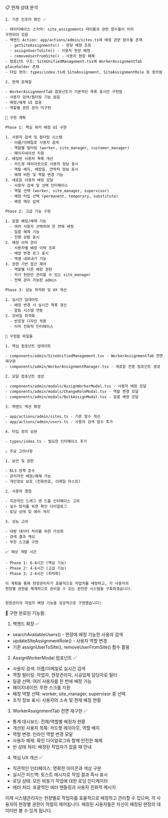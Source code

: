 📋 현재 상태 분석

    1. 기존 인프라 확인 ✅

    - 데이터베이스 스키마: site_assignments 테이블과 관련 함수들이 이미
    구현되어 있음
    - 백엔드 Action: app/actions/admin/sites.ts에 배정 관련 함수들 존재
      - getSiteAssignments() - 현장 배정 조회
      - assignUserToSite() - 사용자 현장 배정
      - removeUserFromSite() - 사용자 현장 해제
    - 컴포넌트 구조: SiteUnifiedManagement.tsx에 WorkerAssignmentTab
    placeholder 존재
    - 타입 정의: types/index.ts에 SiteAssignment, SiteAssignmentRole 등 정의됨

    2. 현재 문제점

    - WorkerAssignmentTab 컴포넌트가 기본적인 목록 표시만 구현됨
    - 사용자 검색/필터링 기능 없음
    - 배정/해제 UI 없음
    - 역할별 권한 관리 미구현

    🚀 구현 계획

    Phase 1: 핵심 워커 배정 UI 구현

    1. 사용자 검색 및 필터링 시스템
      - 이름/이메일로 사용자 검색
      - 역할별 필터링 (worker, site_manager, customer_manager)
      - 페이지네이션 지원
    2. 배정된 사용자 목록 개선
      - 카드형 레이아웃으로 사용자 정보 표시
      - 역할 배지, 배정일, 연락처 정보 표시
      - 해제 버튼 및 역할 변경 기능
    3. 새로운 사용자 배정 모달
      - 사용자 검색 및 선택 인터페이스
      - 역할 선택 (worker, site_manager, supervisor)
      - 배정 타입 선택 (permanent, temporary, substitute)
      - 배정 메모 입력

    Phase 2: 고급 기능 구현

    1. 일괄 배정/해제 기능
      - 여러 사용자 선택하여 한 번에 배정
      - 일괄 해제 기능
      - 진행 상황 표시
    2. 배정 이력 관리
      - 사용자별 배정 이력 조회
      - 배정 변경 로그 표시
      - 엑셀 내보내기 기능
    3. 권한 기반 접근 제어
      - 역할별 다른 배정 권한
      - 자기 현장만 관리할 수 있는 site_manager
      - 전체 관리 가능한 admin

    Phase 3: 성능 최적화 및 UX 개선

    1. 실시간 업데이트
      - 배정 변경 시 실시간 목록 갱신
      - 알림 시스템 연동
    2. 모바일 최적화
      - 반응형 디자인 적용
      - 터치 친화적 인터페이스

    🔧 구현할 파일들

    1. 핵심 컴포넌트 업데이트

    - components/admin/SiteUnifiedManagement.tsx - WorkerAssignmentTab 전면
    재구현
    - components/admin/WorkerAssignmentManager.tsx - 새로운 전용 컴포넌트 생성

    2. 모달 컴포넌트 생성

    - components/admin/modals/AssignWorkerModal.tsx - 사용자 배정 모달
    - components/admin/modals/ChangeRoleModal.tsx - 역할 변경 모달
    - components/admin/modals/BulkAssignModal.tsx - 일괄 배정 모달

    3. 백엔드 액션 확장

    - app/actions/admin/sites.ts - 기존 함수 개선
    - app/actions/admin/users.ts - 사용자 검색 함수 추가

    4. 타입 정의 보완

    - types/index.ts - 필요한 인터페이스 추가

    ⚠️ 주요 고려사항

    1. 보안 및 권한

    - RLS 정책 준수
    - 관리자만 배정/해제 가능
    - 개인정보 보호 (전화번호, 이메일 마스킹)

    2. 사용자 경험

    - 직관적인 드래그 앤 드롭 인터페이스 고려
    - 실수 방지를 위한 확인 다이얼로그
    - 로딩 상태 및 에러 처리

    3. 성능 고려

    - 대량 데이터 처리를 위한 가상화
    - 검색 결과 캐싱
    - 무한 스크롤 구현

    📈 예상 개발 시간

    - Phase 1: 6-8시간 (핵심 기능)
    - Phase 2: 4-6시간 (고급 기능)
    - Phase 3: 2-4시간 (최적화)

    이 계획을 통해 현장관리자가 효율적으로 작업자를 배정하고, 각 사용자의
    현장별 권한을 체계적으로 관리할 수 있는 완전한 시스템을 구축하겠습니다.


    현장관리의 작업자 배정 기능을 성공적으로 구현했습니다!

🎉 구현 완료된 기능들:

1. 백엔드 확장 ✅

- searchAvailableUsers() - 현장에 배정 가능한 사용자 검색
- updateSiteAssignmentRole() - 사용자 역할 변경
- 기존 assignUserToSite(), removeUserFromSite() 함수 활용

2. AssignWorkerModal 컴포넌트 ✅

- 사용자 검색: 이름/이메일로 실시간 검색
- 역할 필터링: 작업자, 현장관리자, 시공업체 담당자로 필터
- 일괄 선택: 여러 사용자를 한 번에 배정 가능
- 페이지네이션: 무한 스크롤 지원
- 배정 역할 선택: worker, site_manager, supervisor 중 선택
- 조직 정보 표시: 사용자의 소속 및 현재 배정 현황

3. WorkerAssignmentTab 전면 재구현 ✅

- 통계 대시보드: 전체/역할별 배정자 현황
- 개선된 사용자 목록: 카드형 레이아웃, 역할 배지
- 역할 변경: 인라인 역할 변경 모달
- 사용자 해제: 확인 다이얼로그와 함께 안전한 해제
- 빈 상태 처리: 배정된 작업자가 없을 때 안내

4. 핵심 UX 개선 ✅

- 직관적인 인터페이스: 명확한 아이콘과 색상 구분
- 실시간 피드백: 토스트 메시지로 작업 결과 즉시 표시
- 로딩 상태: 모든 비동기 작업에 대한 로딩 인디케이터
- 에러 처리: 포괄적인 에러 핸들링과 사용자 친화적 메시지

이제 시스템관리자는 현장별로 작업자를 효율적으로 배정하고 관리할 수 있으며,
각 사용자의 현장별 권한이 적절히 제어됩니다. 배정된 사용자들은 자신이 배정된
현장의 데이터만 볼 수 있게 됩니다.
